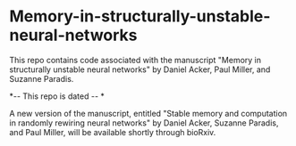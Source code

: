 # Memory-in-structurally-unstable-neural-networks

This repo contains code associated with the manuscript "Memory in structurally unstable neural networks" by Daniel Acker, Paul Miller, and Suzanne Paradis.

*-- This repo is dated -- *

A new version of the manuscript, entitled "Stable memory and computation in randomly rewiring neural networks"
by Daniel Acker, Suzanne Paradis, and Paul Miller, will be available shortly through bioRxiv.
